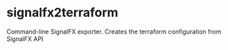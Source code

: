 # signalfx2terraform
Command-line SignalFX exporter. Creates the terraform configuration from SignalFX API
